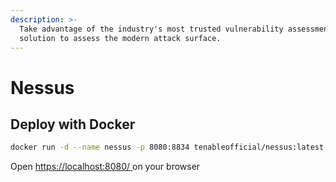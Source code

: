```yaml
---
description: >-
  Take advantage of the industry's most trusted vulnerability assessment
  solution to assess the modern attack surface.
---
```


# Nessus

## Deploy with Docker

```bash
docker run -d --name nessus -p 8080:8834 tenableofficial/nessus:latest
```

Open [https://localhost:8080/ ](https://0.0.0.0:8080/#/)on your browser  &#x20;
